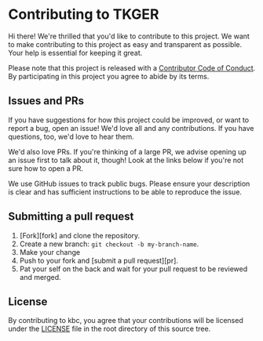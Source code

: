 # Contributing to TKGER

Hi there! We're thrilled that you'd like to contribute to this project. We want to make contributing to this project as easy and transparent as
possible. Your help is essential for keeping it great. 

Please note that this project is released with a [Contributor Code of Conduct](./CODE_OF_CONDUCT.md). By participating in this project you agree to abide by its terms.

## Issues and PRs

If you have suggestions for how this project could be improved, or want to report a bug, open an issue! We'd love all and any contributions. If you have questions, too, we'd love to hear them.

We'd also love PRs. If you're thinking of a large PR, we advise opening up an issue first to talk about it, though! Look at the links below if you're not sure how to open a PR.

We use GitHub issues to track public bugs. Please ensure your description is clear and has sufficient instructions to be able to reproduce the issue.

## Submitting a pull request

1. [Fork][fork] and clone the repository.
1. Create a new branch: `git checkout -b my-branch-name`.
1. Make your change
1. Push to your fork and [submit a pull request][pr].
1. Pat your self on the back and wait for your pull request to be reviewed and merged.

## License

By contributing to kbc, you agree that your contributions will be licensed under the [LICENSE](./LICENSE) file in the root directory of this source tree.
